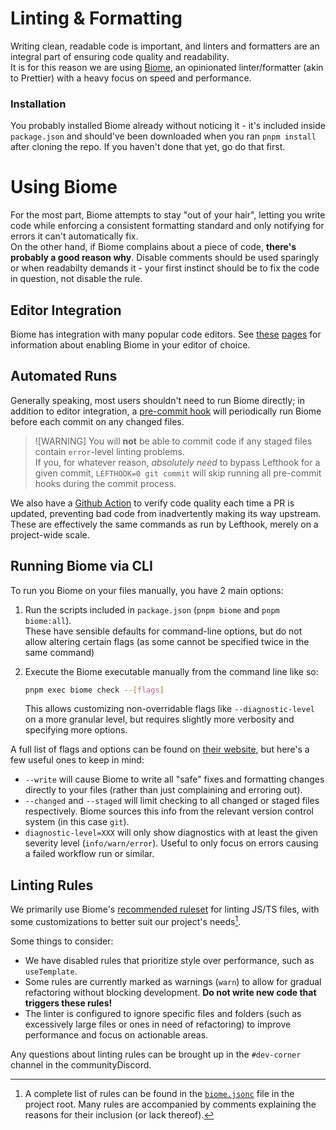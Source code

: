 # Linting & Formatting

Writing clean, readable code is important, and linters and formatters are an integral part of ensuring code quality and readability. \
It is for this reason we are using [Biome](https://biomejs.dev), an opinionated linter/formatter (akin to Prettier) with a heavy focus on speed and performance.

### Installation
You probably installed Biome already without noticing it - it's included inside `package.json` and should've been downloaded when you ran `pnpm install` after cloning the repo. If you haven't done that yet, go do that first.

# Using Biome

For the most part, Biome attempts to stay "out of your hair", letting you write code while enforcing a consistent formatting standard and only notifying for errors it can't automatically fix. \
On the other hand, if Biome complains about a piece of code, **there's probably a good reason why**. Disable comments should be used sparingly or when readabilty demands it - your first instinct should be to fix the code in question, not disable the rule.

## Editor Integration
Biome has integration with many popular code editors. See [these](https://biomejs.dev/guides/editors/first-party-extensions/) [pages](https://biomejs.dev/guides/editors/third-party-extensions/) for information about enabling Biome in your editor of choice.

## Automated Runs
Generally speaking, most users shouldn't need to run Biome directly; in addition to editor integration, a [pre-commit hook](../lefthook.yml) will periodically run Biome before each commit on any changed files.

> ![WARNING]
> You will **not** be able to commit code if any staged files contain `error`-level linting problems. \
> If you, for whatever reason, _absolutely need_ to bypass Lefthook for a given commit,
> `LEFTHOOK=0 git commit` will skip running all pre-commit hooks during the commit process.

We also have a [Github Action](../.github/workflows/linting.yml) to verify code quality each time a PR is updated, preventing bad code from inadvertently making its way upstream. \
These are effectively the same commands as run by Lefthook, merely on a project-wide scale.

## Running Biome via CLI
To run you Biome on your files manually, you have 2 main options:
1. Run the scripts included in `package.json` (`pnpm biome` and `pnpm biome:all`). \
    These have sensible defaults for command-line options, but do not allow altering certain flags (as some cannot be specified twice in the same command)

2. Execute the Biome executable manually from the command line like so:
    ```sh
    pnpm exec biome check --[flags]
    ```
    This allows customizing non-overridable flags like `--diagnostic-level` on a more granular level, but requires slightly more verbosity and specifying more options.

A full list of flags and options can be found on [their website](https://biomejs.dev/reference/cli/), but here's a few useful ones to keep in mind:

- `--write` will cause Biome to write all "safe" fixes and formatting changes directly to your files (rather than just complaining and erroring out).
- `--changed` and `--staged` will limit checking to all changed or staged files respectively. Biome sources this info from the relevant version control system (in this case `git`).
- `diagnostic-level=XXX` will only show diagnostics with at least the given severity level (`info/warn/error`). Useful to only focus on errors causing a failed workflow run or similar.

## Linting Rules

We primarily use Biome's [recommended ruleset](https://biomejs.dev/linter/rules/) for linting JS/TS files, with some customizations to better suit our project's needs[^1].

Some things to consider:

- We have disabled rules that prioritize style over performance, such as `useTemplate`.
- Some rules are currently marked as warnings (`warn`) to allow for gradual refactoring without blocking development. **Do not write new code that triggers these rules!**
- The linter is configured to ignore specific files and folders (such as excessively large files or ones in need of refactoring) to improve performance and focus on actionable areas.

Any questions about linting rules can be brought up in the `#dev-corner` channel in the communityDiscord.

[^1]: A complete list of rules can be found in the [`biome.jsonc`](../biome.jsonc) file in the project root. Many rules are accompanied by comments explaining the reasons for their inclusion (or lack thereof).
